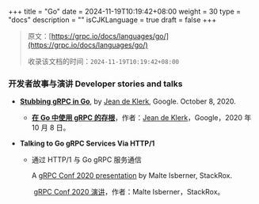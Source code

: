 +++
title = "Go"
date = 2024-11-19T10:19:42+08:00
weight = 30
type = "docs"
description = ""
isCJKLanguage = true
draft = false
+++

> 原文：[https://grpc.io/docs/languages/go/](https://grpc.io/docs/languages/go/)
>
> 收录该文档的时间：`2024-11-19T10:19:42+08:00`

### 开发者故事与演讲 Developer stories and talks

- **[Stubbing gRPC in Go](https://github.com/jeanbza/jadekler.github.io/blob/master/_posts/2020-10-09-stubbing-grpc.md)**, by [Jean de Klerk](https://github.com/jeanbza), Google. October 8, 2020.

  - **[在 Go 中使用 gRPC 的存根](https://github.com/jeanbza/jadekler.github.io/blob/master/_posts/2020-10-09-stubbing-grpc.md)**，作者：[Jean de Klerk](https://github.com/jeanbza)，Google，2020 年 10 月 8 日。

- **Talking to Go gRPC Services Via HTTP/1** 

  - 通过 HTTP/1 与 Go gRPC 服务通信

    A [gRPC Conf 2020 presentation](https://sched.co/cRfW) by Malte Isberner, StackRox.

    ​	[gRPC Conf 2020 演讲](https://sched.co/cRfW)，作者：Malte Isberner，StackRox。

